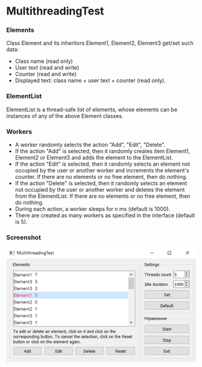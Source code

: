 # MultithreadingTest
### Elements
Class Element and its inheritors Element1, Element2, Element3 get/set such data:
- Class name (read only)
- User text (read and write)
- Counter (read and write)
- Displayed text: class name + user text + counter (read only).
### ElementList
ElementList is a thread-safe list of elements, whose elements can be instances of any of the above Element classes.
### Workers
- A worker randomly selects the action "Add", "Edit", "Delete".
- If the action "Add" is selected, then it randomly creates item Element1, Element2 or Element3 and adds the element to the ElementList.
- If the action "Edit" is selected, then it randomly selects an element not occupied by the user or another worker and increments the element's counter. If there are no elements or no free element, then do nothing.
- If the action "Delete" is selected, then it randomly selects an element not occupied by the user or another worker and deletes the element from the ElementList. If there are no elements or no free element, then do nothing.
- During each action, a worker sleeps for n ms (default is 1000).
- There are created as many workers as specified in the interface (default is 5).
### Screenshot
![](MultithreadingTest.png)